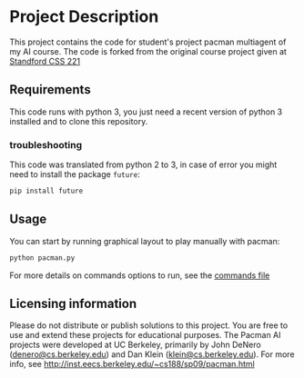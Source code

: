 # Project Description

This project contains the code for student's project pacman multiagent of my AI course.
The code is forked from the original course project given at [Standford CSS 221](https://github.com/stanford-cs221/autumn2019/tree/gh-pages/assignments/pacman)

## Requirements

This code runs with python 3, you just need a recent version of python 3 installed and to clone this repository.

### troubleshooting

This code was translated from python 2 to 3, in case of error you might need to install the package `future`:

```zsh
pip install future
```

## Usage

You can start by running graphical layout to play manually with pacman:

```zsh
python pacman.py
```

For more details on commands options to run, see the [commands file](commands.md)

## Licensing information

Please do not distribute or publish solutions to this
project. You are free to use and extend these projects for educational
purposes. The Pacman AI projects were developed at UC Berkeley, primarily by
John DeNero (denero@cs.berkeley.edu) and Dan Klein (klein@cs.berkeley.edu).
For more info, see http://inst.eecs.berkeley.edu/~cs188/sp09/pacman.html
